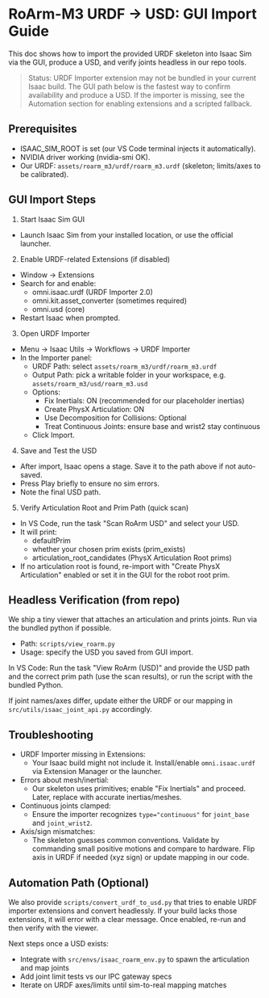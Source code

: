 # RoArm-M3 URDF → USD: GUI Import Guide

This doc shows how to import the provided URDF skeleton into Isaac Sim via the GUI, produce a USD, and verify joints headless in our repo tools.

> Status: URDF Importer extension may not be bundled in your current Isaac build. The GUI path below is the fastest way to confirm availability and produce a USD. If the importer is missing, see the Automation section for enabling extensions and a scripted fallback.

## Prerequisites

- ISAAC_SIM_ROOT is set (our VS Code terminal injects it automatically).
- NVIDIA driver working (nvidia-smi OK).
- Our URDF: `assets/roarm_m3/urdf/roarm_m3.urdf` (skeleton; limits/axes to be calibrated).

## GUI Import Steps

1) Start Isaac Sim GUI
- Launch Isaac Sim from your installed location, or use the official launcher.

2) Enable URDF-related Extensions (if disabled)
- Window → Extensions
- Search for and enable:
  - omni.isaac.urdf (URDF Importer 2.0)
  - omni.kit.asset_converter (sometimes required)
  - omni.usd (core)
- Restart Isaac when prompted.

3) Open URDF Importer
- Menu → Isaac Utils → Workflows → URDF Importer
- In the Importer panel:
  - URDF Path: select `assets/roarm_m3/urdf/roarm_m3.urdf`
  - Output Path: pick a writable folder in your workspace, e.g. `assets/roarm_m3/usd/roarm_m3.usd`
  - Options:
    - Fix Inertials: ON (recommended for our placeholder inertias)
    - Create PhysX Articulation: ON
    - Use Decomposition for Collisions: Optional
    - Treat Continuous Joints: ensure base and wrist2 stay continuous
  - Click Import.

4) Save and Test the USD
- After import, Isaac opens a stage. Save it to the path above if not auto-saved.
- Press Play briefly to ensure no sim errors.
- Note the final USD path.

5) Verify Articulation Root and Prim Path (quick scan)
- In VS Code, run the task "Scan RoArm USD" and select your USD.
- It will print:
  - defaultPrim
  - whether your chosen prim exists (prim_exists)
  - articulation_root_candidates (PhysX Articulation Root prims)
- If no articulation root is found, re-import with "Create PhysX Articulation" enabled or set it in the GUI for the robot root prim.

## Headless Verification (from repo)

We ship a tiny viewer that attaches an articulation and prints joints. Run via the bundled python if possible.

- Path: `scripts/view_roarm.py`
- Usage: specify the USD you saved from GUI import.

In VS Code: Run the task "View RoArm (USD)" and provide the USD path and the correct prim path (use the scan results), or run the script with the bundled Python.

If joint names/axes differ, update either the URDF or our mapping in `src/utils/isaac_joint_api.py` accordingly.

## Troubleshooting

- URDF Importer missing in Extensions:
  - Your Isaac build might not include it. Install/enable `omni.isaac.urdf` via Extension Manager or the launcher.
- Errors about mesh/inertial:
  - Our skeleton uses primitives; enable "Fix Inertials" and proceed. Later, replace with accurate inertias/meshes.
- Continuous joints clamped:
  - Ensure the importer recognizes `type="continuous"` for `joint_base` and `joint_wrist2`.
- Axis/sign mismatches:
  - The skeleton guesses common conventions. Validate by commanding small positive motions and compare to hardware. Flip axis in URDF if needed (xyz sign) or update mapping in our code.

## Automation Path (Optional)

We also provide `scripts/convert_urdf_to_usd.py` that tries to enable URDF importer extensions and convert headlessly. If your build lacks those extensions, it will error with a clear message. Once enabled, re-run and then verify with the viewer.

Next steps once a USD exists:
- Integrate with `src/envs/isaac_roarm_env.py` to spawn the articulation and map joints
- Add joint limit tests vs our IPC gateway specs
- Iterate on URDF axes/limits until sim-to-real mapping matches
